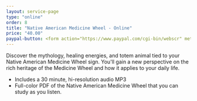 ```yaml
---
layout: service-page
type: "online"
order: 8
title: "Native American Medicine Wheel - Online"
price: "40.00"
paypal-button: <form action="https://www.paypal.com/cgi-bin/webscr" method="post" target="_top"><input type="hidden" name="cmd" value="_s-xclick"><input type="hidden" name="hosted_button_id" value="5Q2C45NMRPCS8"><input type="image" src="https://www.paypalobjects.com/webstatic/en_US/i/buttons/buy-logo-small.png" border="0" name="submit" alt="PayPal - The safer, easier way to pay online!"><img alt="" border="0" src="https://www.paypalobjects.com/en_US/i/scr/pixel.gif" width="1" height="1"></form>
---
```


Discover the mythology, healing energies, and totem animal tied to your Native
American Medicine Wheel sign. You'll gain a new perspective on the rich heritage
of the Medicine Wheel and how it applies to your daily life.

* Includes a 30 minute, hi-resolution audio MP3
* Full-color PDF of the Native American Medicine Wheel that you can study as you listen. 